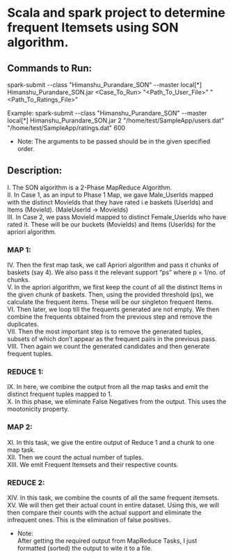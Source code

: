 # Scala and spark project to determine frequent Itemsets using SON algorithm.

## Commands to Run:
spark-submit --class "Himanshu_Purandare_SON" --master local[*] Himanshu_Purandare_SON.jar <Case_To_Run> "<Path_To_User_File>"
"<Path_To_Ratings_File>" <Support>

Example:
spark-submit --class "Himanshu_Purandare_SON" --master local[*] Himanshu_Purandare_SON.jar 2 "/home/test/SampleApp/users.dat"
"/home/test/SampleApp/ratings.dat" 600

* Note: 
The arguments to be passed should be in the given specified order.

## Description:
I. The SON algorithm is a 2-Phase MapReduce Algorithm.<br />
II. In Case 1, as an input to Phase 1 Map, we gave Male_UserIds mapped with the distinct MovieIds that they have rated i.e baskets (UserIds)
and Items (MovieId). (MaleUserId -> MovieIds)<br />
III. In Case 2, we pass MovieId mapped to distinct Female_UserIds who have rated it. These will be our buckets (MovieIds) and Items (UserIds)
for the apriori algorithm.<br />

### MAP 1:
IV. Then the first map task, we call Apriori algorithm and pass it chunks of baskets (say 4). We also pass it the relevant support “ps” where p = 1/no. of chunks.<br />
V. In the apriori algorithm, we first keep the count of all the distinct Items in the given chunk of baskets. Then, using the provided threshold (ps), we calculate the frequent items. These will be our singleton frequent Items.<br />
VI. Then later, we loop till the frequents generated are not empty. We then combine the frequents obtained from the previous step and remove
the duplicates.<br />
VII. Then the most important step is to remove the generated tuples, subsets of which don’t appear as the frequent pairs in the previous pass.<br />
VIII. Then again we count the generated candidates and then generate frequent tuples.<br />

### REDUCE 1:
IX. In here, we combine the output from all the map tasks and emit the distinct frequent tuples mapped to 1.<br />
X. In this phase, we eliminate False Negatives from the output. This uses the mootonicity property.<br />

### MAP 2:
XI. In this task, we give the entire output of Reduce 1 and a chunk to one map task.<br />
XII. Then we count the actual number of tuples.<br />
XIII. We emit Frequent Itemsets and their respective counts.<br />

### REDUCE 2:
XIV. In this task, we combine the counts of all the same frequent itemsets.<br />
XV. We will then get their actual count in entire dataset. Using this, we will then compare their counts with the actual support and eliminate the infrequent ones. This is the elimination of false positives.<br />
* Note:<br />
After getting the required output from MapReduce Tasks, I just formatted (sorted) the output to wite it to a file.
